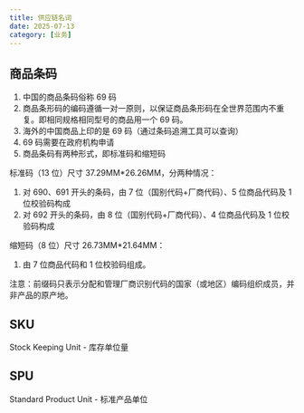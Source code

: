 ```yaml
---
title: 供应链名词
date: 2025-07-13
category: [业务]
---
```


## 商品条码

1. 中国的商品条码俗称 69 码
2. 商品条形码的编码遵循一对一原则，以保证商品条形码在全世界范围内不重复。即相同规格相同型号的商品用一个 69 码。
3. 海外的中国商品上印的是 69 码（通过条码追溯工具可以查询）
4. 69 码需要在政府机构申请
5. 商品条码有两种形式，即标准码和缩短码

标准码（13 位）尺寸 37.29MM\*26.26MM，分两种情况：

1. 对 690、691 开头的条码，由 7 位（国别代码+厂商代码）、5 位商品代码及 1 位校验码构成
2. 对 692 开头的条码，由 8 位（国别代码+厂商代码）、4 位商品代码及 1 位校验码构成

缩短码（8 位）尺寸 26.73MM\*21.64MM：

1. 由 7 位商品代码和 1 位校验码组成。

注意：前缀码只表示分配和管理厂商识别代码的国家（或地区）编码组织成员，并非产品的原产地。

## SKU

Stock Keeping Unit - 库存单位量

## SPU

Standard Product Unit - 标准产品单位
